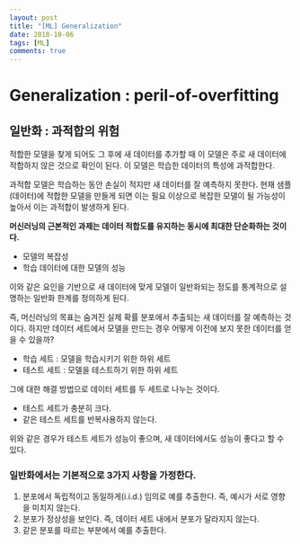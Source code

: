 ```yaml
---
layout: post
title: "[ML] Generalization"
date: 2018-10-06
tags: [ML]
comments: true
---
```


# Generalization : peril-of-overfitting
## 일반화 : 과적합의 위험

적합한 모델을 찾게 되어도 그 후에 새 데이터를 추가할 때 이 모델은 주로 새 데이터에 적합하지 않은 것으로 확인이 된다. 이 모델은 학습한 데이터의 특성에 과적합한다.

과적합 모델은 학습하는 동안 손실이 적지만 새 데이터를 잘 예측하지 못한다.
현재 샘플(데이터)에 적합한 모델을 만들게 되면 이는 필요 이상으로 복잡한 모델이 될 가능성이 높아서 이는 과적합이 발생하게 된다.

**머신러닝의 근본적인 과제는 데이터 적합도를 유지하는 동시에 최대한 단순화하는 것이다.**

- 모델의 복잡성
- 학습 데이터에 대한 모델의 성능

이와 같은 요인을 기반으로 새 데이터에 맞게 모델이 일반화되는 정도를 통계적으로 설명하는 일반화 한계를 정의하게 된다.

즉, 머신러닝의 목표는 숨겨진 실제 확률 분포에서 추출되는 새 데이터를 잘 예측하는 것이다.
하지만 데이터 세트에서 모델을 만드는 경우 어떻게 이전에 보지 못한 데이터를 얻을 수 있을까?

- 학습 세트 : 모델을 학습시키기 위한 하위 세트
- 테스트 세트 : 모델을 테스트하기 위한 하위 세트

그에 대한 해결 방법으로 데이터 세트를 두 세트로 나누는 것이다.

- 테스트 세트가 충분히 크다.
- 같은 테스트 세트를 반복사용하지 않는다.

위와 같은 경우가 테스트 세트가 성능이 좋으며, 새 데이터에서도 성능이 좋다고 할 수 있다.

### 일반화에서는 기본적으로 3가지 사항을 가정한다.

1. 분포에서 독립적이고 동일하게(i.i.d.) 임의로 예를 추출한다. 즉, 예시가 서로 영향을 미치지 않는다.
2. 분포가 정상성을 보인다. 즉, 데이터 세트 내에서 분포가 달라지지 않는다.
3. 같은 분포를 따르는 부분에서 예를 추출한다.
